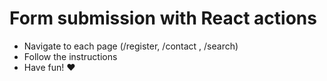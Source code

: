 # Form submission with React actions

- Navigate to each page (/register, /contact , /search)
- Follow the instructions
- Have fun! ❤️

